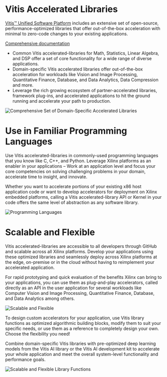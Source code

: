 # Vitis Accelerated Libraries
[Vitis&trade; Unified Software Platform](https://www.xilinx.com/products/design-tools/vitis/vitis-platform.html) includes an extensive set of open-source, performance-optimized libraries that offer out-of-the-box acceleration with minimal to zero-code changes to your existing applications.

[Comprehensive documentation](https://xilinx.github.io/Vitis_Libraries/)

* Common Vitis accelerated-libraries for Math, Statistics, Linear Algebra, and DSP offer a set of core functionality for a wide range of diverse applications.
* Domain-specific Vitis accelerated libraries offer out-of-the-box acceleration for workloads like Vision and Image Processing, Quantitative Finance, Database, and Data Analytics, Data Compression and more.
* Leverage the rich growing ecosystem of partner-accelerated libraries, framework plug-ins, and accelerated applications to hit the ground running and accelerate your path to production.

![Comprehensive Set of Domain-Specific Accelerated Libraries](https://www.xilinx.com/content/xilinx/en/products/design-tools/vitis/vitis-libraries/_jcr_content/imageTabParsys/tab-overview/xilinxcolumns_f945/column0/xilinximage_c561.img.png/1569434411715.png)

# Use in Familiar Programming Languages
Use Vitis accelerated-libraries in commonly-used programming languages that you know like C, C++, and Python. Leverage Xilinx platforms as an enabler in your applications – Work at an application level and focus your core competencies on solving challenging problems in your domain, accelerate time to insight, and innovate.

Whether you want to accelerate portions of your existing x86 host application code or want to develop accelerators for deployment on Xilinx embedded platforms, calling a Vitis accelerated-library API or Kernel in your code offers the same level of abstraction as any software library.

![Programming Languages](https://www.xilinx.com/content/xilinx/en/products/design-tools/vitis/vitis-libraries/_jcr_content/imageTabParsys/tab-overview/xilinxcolumns_490f/column1/xilinximage_73d5.img.png/1569434541001.png)

# Scalable and Flexible

Vitis accelerated-libraries are accessible to all developers through GitHub and scalable across all Xilinx platforms. Develop your applications using these optimized libraries and seamlessly deploy across Xilinx platforms at the edge, on-premise or in the cloud without having to reimplement your accelerated application.

For rapid prototyping and quick evaluation of the benefits Xilinx can bring to your applications, you can use them as plug-and-play accelerators, called directly as an API in the user application for several workloads like Computer Vision and Image Processing, Quantitative Finance, Database, and Data Analytics among others.

![Scalable and Flexible](https://www.xilinx.com/content/xilinx/en/products/design-tools/vitis/vitis-libraries/_jcr_content/imageTabParsys/tab-overview/xilinxcolumns_5b47/column0/xilinximage_7e9.img.png/1569434644122.png)

To design custom accelerators for your application, use Vitis library functions as optimized algorithmic building blocks, modify them to suit your specific needs, or use them as a reference to completely design your own. Choose the flexibility you need!

Combine domain-specific Vitis libraries with pre-optimized deep learning models from the Vitis AI library or the Vitis AI development kit to accelerate your whole application and meet the overall system-level functionality and performance goals.

![Scalable and Flexible Library Functions](https://www.xilinx.com/content/xilinx/en/products/design-tools/vitis/vitis-libraries/_jcr_content/imageTabParsys/tab-overview/xilinxcolumns_1f5/column1/xilinximage_53b5.img.png/1568760747007.png)